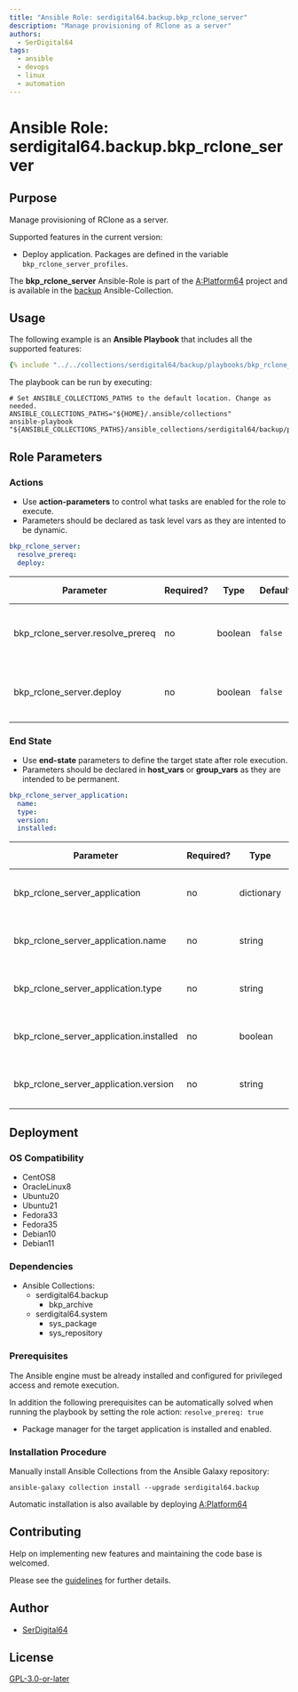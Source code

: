```yaml
---
title: "Ansible Role: serdigital64.backup.bkp_rclone_server"
description: "Manage provisioning of RClone as a server"
authors:
  - SerDigital64
tags:
  - ansible
  - devops
  - linux
  - automation
---
```


# Ansible Role: serdigital64.backup.bkp_rclone_server

## Purpose

Manage provisioning of RClone as a server.

Supported features in the current version:

- Deploy application. Packages are defined in the variable `bkp_rclone_server_profiles`.

The **bkp_rclone_server** Ansible-Role is part of the [A:Platform64](https://github.com/serdigital64/aplatform64) project and is available in the [backup](../collections/backup.md) Ansible-Collection.

## Usage

The following example is an **Ansible Playbook** that includes all the supported features:

```yaml
{% include "../../collections/serdigital64/backup/playbooks/bkp_rclone_server.yml" %}
```

The playbook can be run by executing:

```shell
# Set ANSIBLE_COLLECTIONS_PATHS to the default location. Change as needed.
ANSIBLE_COLLECTIONS_PATHS="${HOME}/.ansible/collections"
ansible-playbook "${ANSIBLE_COLLECTIONS_PATHS}/ansible_collections/serdigital64/backup/playbooks/bkp_rclone_server.yml"
```

## Role Parameters

### Actions

- Use **action-parameters** to control what tasks are enabled for the role to execute.
- Parameters should be declared as task level vars as they are intented to be dynamic.

```yaml
bkp_rclone_server:
  resolve_prereq:
  deploy:
```

| Parameter                        | Required? | Type    | Default | Purpose / Value                             |
| -------------------------------- | --------- | ------- | ------- | ------------------------------------------- |
| bkp_rclone_server.resolve_prereq | no        | boolean | `false` | Enable automatic resolution of prequisites  |
| bkp_rclone_server.deploy         | no        | boolean | `false` | Enable installation of application packages |

### End State

- Use **end-state** parameters to define the target state after role execution.
- Parameters should be declared in **host_vars** or **group_vars** as they are intended to be permanent.

```yaml
bkp_rclone_server_application:
  name:
  type:
  version:
  installed:
```

| Parameter                               | Required? | Type       | Default    | Purpose / Value                    |
| --------------------------------------- | --------- | ---------- | ---------- | ---------------------------------- |
| bkp_rclone_server_application           | no        | dictionary |            | Set application package end state  |
| bkp_rclone_server_application.name      | no        | string     | `"rclone"` | Select application package name    |
| bkp_rclone_server_application.type      | no        | string     | `"binary"` | Select application package type    |
| bkp_rclone_server_application.installed | no        | boolean    | `true`     | Set application package end state  |
| bkp_rclone_server_application.version   | no        | string     | `"v0_12"`  | Select application package version |

## Deployment

### OS Compatibility

- CentOS8
- OracleLinux8
- Ubuntu20
- Ubuntu21
- Fedora33
- Fedora35
- Debian10
- Debian11

### Dependencies

- Ansible Collections:
  - serdigital64.backup
    - bkp_archive
  - serdigital64.system
    - sys_package
    - sys_repository

### Prerequisites

The Ansible engine must be already installed and configured for privileged access and remote execution.

In addition the following prerequisites can be automatically solved when running the playbook by setting the role action: `resolve_prereq: true`

- Package manager for the target application is installed and enabled.

### Installation Procedure

Manually install Ansible Collections from the Ansible Galaxy repository:

```shell
ansible-galaxy collection install --upgrade serdigital64.backup
```

Automatic installation is also available by deploying [A:Platform64](https://aplatform64.readthedocs.io/en/latest/#deployment)

## Contributing

Help on implementing new features and maintaining the code base is welcomed.

Please see the [guidelines](../contributing/guidelines.md) for further details.

## Author

- [SerDigital64](https://serdigital64.github.io/)

## License

[GPL-3.0-or-later](https://www.gnu.org/licenses/gpl-3.0.txt)
